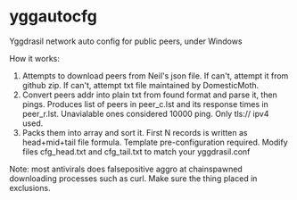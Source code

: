 # yggautocfg
Yggdrasil network auto config for public peers, under Windows  

How it works:  
1. Attempts to download peers from Neil's json file.
   If can't, attempt it from github zip.
   If can't, attempt txt file maintained by DomesticMoth.
2. Convert peers addr into plain txt from found format and parse it, then pings. Produces list of peers in peer_c.lst and its response times in peer_r.lst. Unavialable ones considered 10000 ping. Only tls:// ipv4 used.
3. Packs them into array and sort it. First N records is written as head+mid+tail file formula. Template pre-configuration required. Modify files cfg_head.txt and cfg_tail.txt to match your yggdrasil.conf

Note: most antivirals does falsepositive aggro at chainspawned downloading processes such as curl. Make sure the thing placed in exclusions.
